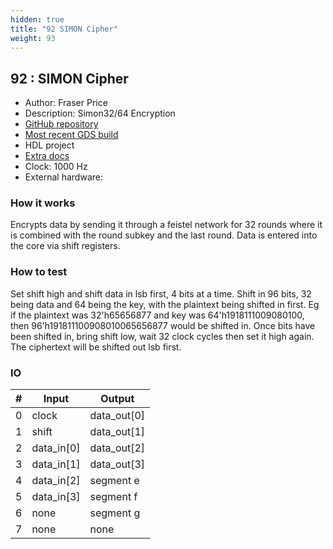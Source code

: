 ```yaml
---
hidden: true
title: "92 SIMON Cipher"
weight: 93
---
```


## 92 : SIMON Cipher

* Author: Fraser Price
* Description: Simon32/64 Encryption
* [GitHub repository](https://github.com/Fraserbc/tt02-simon)
* [Most recent GDS build](https://github.com/Fraserbc/tt02-simon/actions/runs/3429009161)
* HDL project
* [Extra docs]()
* Clock: 1000 Hz
* External hardware: 



### How it works

Encrypts data by sending it through a feistel network for 32 rounds where it is combined with the round subkey and the last round. Data is entered into the core via shift registers.


### How to test

Set shift high and shift data in lsb first, 4 bits at a time. Shift in 96 bits, 32 being data and 64 being the key, with the plaintext being shifted in first. Eg if the plaintext was 32'h65656877 and key was 64'h1918111009080100, then 96'h191811100908010065656877 would be shifted in. Once bits have been shifted in, bring shift low, wait 32 clock cycles then set it high again. The ciphertext will be shifted out lsb first.


### IO

| # | Input        | Output       |
|---|--------------|--------------|
| 0 | clock  | data_out[0] |
| 1 | shift  | data_out[1] |
| 2 | data_in[0]  | data_out[2] |
| 3 | data_in[1]  | data_out[3] |
| 4 | data_in[2]  | segment e |
| 5 | data_in[3]  | segment f |
| 6 | none  | segment g |
| 7 | none  | none |
